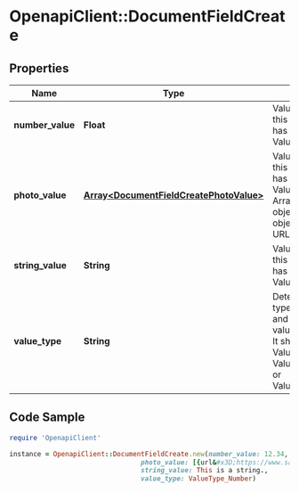 # OpenapiClient::DocumentFieldCreate

## Properties
Name | Type | Description | Notes
------------ | ------------- | ------------- | -------------
**number_value** | **Float** | Value of this field if this document field has valueType: ValueType_Number. | [optional] 
**photo_value** | [**Array&lt;DocumentFieldCreatePhotoValue&gt;**](DocumentFieldCreatePhotoValue.md) | Value of this field if this document field has valueType: ValueType_Photo. Array of photo objects where each object contains a URL for a photo. | [optional] 
**string_value** | **String** | Value of this field if this document field has valueType: ValueType_String. | [optional] 
**value_type** | **String** | Determines the type of this field and what type of value this field has. It should be either ValueType_Number, ValueType_String, or ValueType_Photo. | 

## Code Sample

```ruby
require 'OpenapiClient'

instance = OpenapiClient::DocumentFieldCreate.new(number_value: 12.34,
                                 photo_value: [{url&#x3D;https://www.samsara.com/photo1}, {url&#x3D;https://www.samsara.com/photo2}],
                                 string_value: This is a string.,
                                 value_type: ValueType_Number)
```



